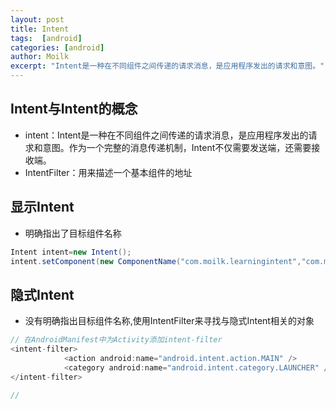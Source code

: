 ```yaml
---
layout: post
title: Intent
tags:  [android]
categories: [android]
author: Moilk
excerpt: "Intent是一种在不同组件之间传递的请求消息，是应用程序发出的请求和意图。"
---
```


## Intent与Intent的概念
* intent：Intent是一种在不同组件之间传递的请求消息，是应用程序发出的请求和意图。作为一个完整的消息传递机制，Intent不仅需要发送端，还需要接收端。
* IntentFilter：用来描述一个基本组件的地址

## 显示Intent
* 明确指出了目标组件名称

```java
Intent intent=new Intent();
intent.setComponent(new ComponentName("com.moilk.learningintent","com.moilk.learningintent.Aty1"));
```

## 隐式Intent
* 没有明确指出目标组件名称,使用IntentFilter来寻找与隐式Intent相关的对象

```java
// 在AndroidManifest中为Activity添加intent-filter
<intent-filter>
            <action android:name="android.intent.action.MAIN" />
            <category android:name="android.intent.category.LAUNCHER" />
</intent-filter>

// 
```
